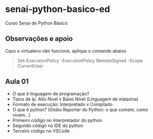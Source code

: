 # senai-python-basico-ed
Curso Senai de Python Básico

## Observações e apoio
Caso o virtualenv não funcione, aplique o comando abaixo
> Set-ExecutionPolicy -ExecutionPolicy RemoteSigned -Scope CurrentUser

## Aula 01
- O que é linguagem de programação?
- Tipos de lp: Alto Nivel x Baixo Nivel (Linguagem de máquina)
- Formato de execução: Interpretado x Compilado
- O que é python? (Globo Reporter do Python: o que comem, como vivem...)
- Primeiro código no interpretador do python
- Segundo código no IDE do python
- Terceiro código no VSCode

